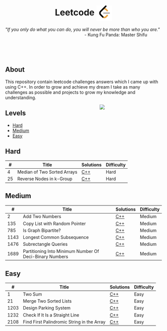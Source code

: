 <h1 align="center">Leetcode <img width="50" align="center" justify="center" src="doc/Leetcode-Icon.png"></h1>
<i>"If you only do what you can do, you will never be more than who you are."</i>

<div align="right">
    - Kung Fu Panda: Master Shifu &nbsp; &nbsp; &nbsp; &nbsp; &nbsp; &nbsp;
</div>

&nbsp;

&nbsp;

<h2>About</h2>

This repository contain leetcode challenges answers which I came up with using C++.
In order to grow and achieve my dream I take as many challenges as possible and projects to grow
my knowledge and understanding.

<img align="right" src="https://media.giphy.com/media/hTlYvDvLU7qnVbv0Qq/giphy.gif" width="200"/>

<h2>Levels</h2>

<!--toc:start-->
- [Hard](#hard)
- [Medium](#medium)
- [Easy](#easy)
<!--toc:end-->

## Hard

| #   | Title                       | Solutions                                                        | Difficulty |
| --- | --------------------------- | ---------------------------------------------------------------- | ---------- |
| 4   | Median of Two Sorted Arrays | [C++](/Hard-Level/CPP-Solutions/Median-of-Two-Sorted-Arrays.cpp) | Hard       |
| 25  | Reverse Nodes in k-Group    | [C++](/Hard-Level/CPP-Solutions/Reverse-Nodes-in-k-Group.cpp)    | Hard       |

## Medium

| #    | Title                                                   | Solutions                                                                                      | Difficulty |
| ---- | ------------------------------------------------------- | ---------------------------------------------------------------------------------------------- | ---------- |
| 2    | Add Two Numbers                                         | [C++](/Medium-Level/CPP-Solutions/Add-Two-Numbers.cpp)                                         | Medium     |
| 135  | Copy List with Random Pointer                           | [C++](/Medium-Level/CPP-Solutions/Copy-List-With-Random-Pointer.cpp)                           | Medium     |
| 785  | Is Graph Bipartite?                                     | [C++](/Medium-Level/CPP-Solutions/Is-Geaph-Bipartite.cpp)                                      | Medium     |
| 1143 | Longest Common Subsequence                              | [C++](/Medium-Level/CPP-Solutions/Longest-Common-Subsequence.cpp)                              | Medium     |
| 1476 | Subrectangle Queries                                    | [C++](/Medium-Level/CPP-Solutions/Subrectangle-Queries.cpp)                                    | Medium     |
| 1689 | Partitioning Into Minimum Number Of Deci-Binary Numbers | [C++](/Medium-Level/CPP-Solutions/Partitioning-Into-Minimum-Number-Of-Deci-Binary-Numbers.cpp) | Medium     |

## Easy

| #    | Title                                      | Solutions                                                                   | Difficulty |
| ---- | ------------------------------------------ | --------------------------------------------------------------------------- | ---------- |
| 1    | Two Sum                                    | [C++](/Easy-Level/CPP-Solutions/Two-Sums.cpp)                               | Easy       |
| 21   | Merge Two Sorted Lists                     | [C++](/Easy-Level/CPP-Solutions/Merge-Two-Sorted-Lists.cpp)                 | Easy       |
| 1203 | Design Parking System                      | [C++](/Easy-Level/CPP-Solutions/Design-Parking-System.cpp)                  | Easy       |
| 1232 | Check If It Is a Straight Line             | [C++](/Easy-Level/CPP-Solutions/Check-If-It-Is-a-Straight-Line.cpp)         | Easy       |
| 2108 | Find First Palindromic String in the Array | [C++](/Easy-Level/CPP-Solutions/Find-First-Palindromic-String-In-Array.cpp) | Easy       |
